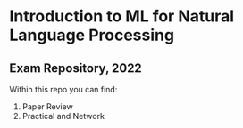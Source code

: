 # Introduction to ML for Natural Language Processing

## Exam Repository, 2022
 
Within this repo you can find:
1. Paper Review
2. Practical and Network
